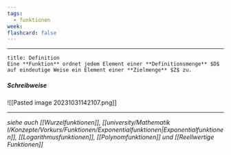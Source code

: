 ```yaml
---
tags:
  - funktionen
week: 
flashcard: false
---
```

***

```ad-important
title: Definition
Eine **Funktion** ordnet jedem Element einer **Definitionsmenge** $D$ auf eindeutige Weise ein Element einer **Zielmenge** $Z$ zu.

```

##### Schreibweise

![[Pasted image 20231031142107.png]]

***
*siehe auch [[Wurzelfunktionen]], [[university/Mathematik I/Konzepte/Vorkurs/Funktionen/Exponentialfunktionen|Exponentialfunktionen]], [[Logarithmusfunktionen]], [[Polynomfunktionen]] und [[Reellwertige Funktionen]]*